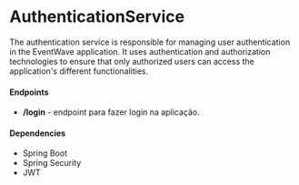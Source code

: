 # AuthenticationService

The authentication service is responsible for managing user authentication in the EventWave application. It uses authentication and authorization technologies to ensure that only authorized users can access the application's different functionalities.

#### Endpoints
* **/login** - endpoint para fazer login na aplicação.

#### Dependencies
* Spring Boot
* Spring Security
* JWT

